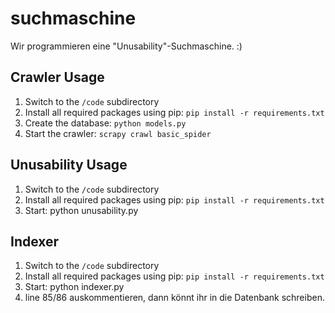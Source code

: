 # suchmaschine
Wir programmieren eine "Unusability"-Suchmaschine. :)



Crawler Usage
-------------
1. Switch to the `/code` subdirectory
2. Install all required packages using pip: `pip install -r requirements.txt`
3. Create the database: `python models.py`
4. Start the crawler: `scrapy crawl basic_spider`


Unusability Usage
-----------------
1. Switch to the `/code` subdirectory
2. Install all required packages using pip: `pip install -r requirements.txt`
3. Start: python unusability.py


Indexer
-----------------
1. Switch to the `/code` subdirectory
2. Install all required packages using pip: `pip install -r requirements.txt`
3. Start: python indexer.py
4. line 85/86 auskommentieren, dann könnt ihr in die Datenbank schreiben.
